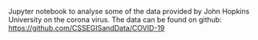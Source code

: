 Jupyter notebook to analyse some of the data provided by John Hopkins University on the corona virus. The data can be found on github: https://github.com/CSSEGISandData/COVID-19
